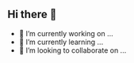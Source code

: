 ## Hi there 👋

- 🔭 I’m currently working on ...
- 🌱 I’m currently learning ...
- 👯 I’m looking to collaborate on ...

<!--
**JavierTapiaMx/JavierTapiaMx** is a ✨ _special_ ✨ repository because its `README.md` (this file) appears on your GitHub profile.

Here are some ideas to get you started:

- 🔭 I’m currently working on ...
- 🌱 I’m currently learning ...
- 👯 I’m looking to collaborate on ...
- 🤔 I’m looking for help with ...
- 💬 Ask me about ...
- 📫 How to reach me: ...
- 😄 Pronouns: ...
- ⚡ Fun fact: ...
-->
